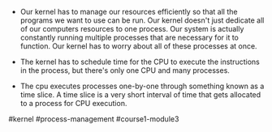 - Our kernel has to manage our resources efficiently so that all the programs we want to use can be run. Our kernel doesn't just dedicate all of our computers resources to one process. Our system is actually constantly running multiple processes that are necessary for it to function. Our kernel has to worry about all of these processes at once.

- The kernel has to schedule time for the CPU to execute the instructions in the process, but there's only one CPU and many processes.

- The cpu executes processes one-by-one through something known as a time slice. A time slice is a very short interval of time that gets allocated to a process for CPU execution.

#kernel #process-management #course1-module3 